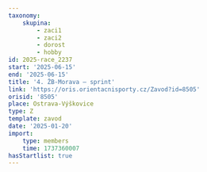 ```yaml
---
taxonomy:
    skupina:
        - zaci1
        - zaci2
        - dorost
        - hobby
id: 2025-race_2237
start: '2025-06-15'
end: '2025-06-15'
title: '4. ŽB-Morava – sprint'
link: 'https://oris.orientacnisporty.cz/Zavod?id=8505'
orisid: '8505'
place: Ostrava-Výškovice
type: Z
template: zavod
date: '2025-01-20'
import:
    type: members
    time: 1737360007
hasStartlist: true
---
```


